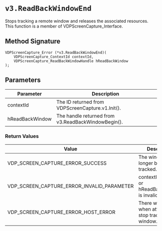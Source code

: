# `v3.ReadBackWindowEnd`
Stops tracking a remote window and releases the associated resources.
This function is a member of VDPScreenCapture_Interface.

## Method Signature
```
VDPScreenCapture_Error (*v3.ReadBackWindowEnd)(
    VDPScreenCapture_ContextId contextId,
    VDPScreenCapture_ReadBackWindowHandle hReadBackWindow
);
```

## Parameters
| Parameter | Description |
|-----------|-------------|
| contextId | The ID returned from VDPScreenCapture.v1.Init(). |
| hReadBackWindow | The handle returned from v3.ReadBackWindowBegin(). |

### Return Values
| Value | Description |
|-------|-------------|
| VDP_SCREEN_CAPTURE_ERROR_SUCCESS | The window is no longer being tracked. |
| VDP_SCREEN_CAPTURE_ERROR_INVALID_PARAMETER | contextId is invalid or hReadBackWindow is invalid. |
| VDP_SCREEN_CAPTURE_ERROR_HOST_ERROR | There was an error when attempting to stop tracking the window. |


